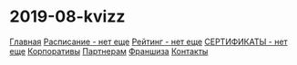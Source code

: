 # 2019-08-kvizz

<a href="https://lia5.github.io/2019-08-kvizz/myapp/index.html">Главная</a>
<a href="https://lia5.github.io/2019-08-kvizz/myapp/schedule.html">Расписание - нет еще</a>
<a href="https://lia5.github.io/2019-08-kvizz/myapp/index.html">Рейтинг - нет еще</a>
<a href="https://lia5.github.io/2019-08-kvizz/myapp/index.html">СЕРТИФИКАТЫ - нет еще</a>
<a href="https://lia5.github.io/2019-08-kvizz/myapp/corporate.html">Корпоративы</a>
<a href="https://lia5.github.io/2019-08-kvizz/myapp/partners.html">Партнерам</a>
<a href="https://lia5.github.io/2019-08-kvizz/myapp/franchise.html">Франшиза</a>
<a href="https://lia5.github.io/2019-08-kvizz/myapp/contacts.html">Контакты</a>